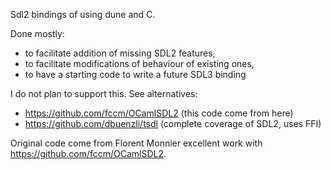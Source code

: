 Sdl2 bindings of using dune and C.

Done mostly:

- to facilitate addition of missing SDL2 features,
- to facilitate modifications of behaviour of existing ones,
- to have a starting code to write a future SDL3 binding

I do not plan to support this. See alternatives:

- https://github.com/fccm/OCamlSDL2 (this code come from here)
- https://github.com/dbuenzli/tsdl (complete coverage of SDL2, uses FFI)

Original code come from Florent Monnier excellent work with
https://github.com/fccm/OCamlSDL2.

